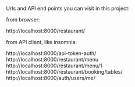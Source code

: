 Urls and API end points you can visit in this project:

from browser:

  http://localhost:8000/restaurant/


from API client, like insomnia:

  http://localhost:8000/api-token-auth/ <br />
  http://localhost:8000/restaurant/menu <br />
  http://localhost:8000/restaurant/menu/1 <br />
  http://localhost:8000/restaurant/booking/tables/ <br />
  http://localhost:8000/auth/users/me/ <br />
